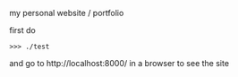 my personal website / portfolio

first do

    >>> ./test

and go to http://localhost:8000/ in a browser to see the site

